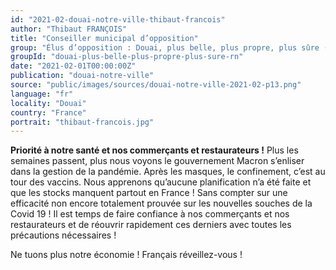 ```yaml
---
id: "2021-02-douai-notre-ville-thibaut-francois"
author: "Thibaut FRANÇOIS"
title: "Conseiller municipal d’opposition"
group: "Élus d’opposition : Douai, plus belle, plus propre, plus sûre (Rassemblement National)"
groupId: "douai-plus-belle-plus-propre-plus-sure-rn"
date: "2021-02-01T00:00:00Z"
publication: "douai-notre-ville"
source: "public/images/sources/douai-notre-ville-2021-02-p13.png"
language: "fr"
locality: "Douai"
country: "France"
portrait: "thibaut-francois.jpg"
---
```


**Priorité à notre santé et nos commerçants et restaurateurs !**
Plus les semaines passent, plus nous voyons le gouvernement Macron s’enliser dans la gestion de la pandémie.
Après les masques, le confinement, c’est au tour des vaccins. Nous apprenons qu’aucune planification n’a été faite et que les stocks manquent partout en France ! Sans compter sur une efficacité non encore totalement prouvée sur les nouvelles souches de la Covid 19 !
Il est temps de faire confiance à nos commerçants et nos restaurateurs et de réouvrir rapidement ces derniers avec toutes les précautions nécessaires !

Ne tuons plus notre économie !
Français réveillez-vous !

